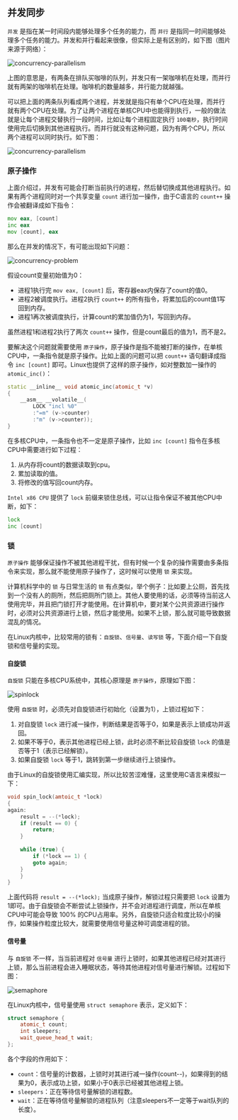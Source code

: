 ## 并发同步

`并发` 是指在某一时间段内能够处理多个任务的能力，而 `并行` 是指同一时间能够处理多个任务的能力。并发和并行看起来很像，但实际上是有区别的，如下图（图片来源于网络）：

![concurrency-parallelism](https://raw.githubusercontent.com/liexusong/linux-source-code-analyze/master/images/concurrency-synchronize-1.png)

上图的意思是，有两条在排队买咖啡的队列，并发只有一架咖啡机在处理，而并行就有两架的咖啡机在处理。咖啡机的数量越多，并行能力就越强。

可以把上面的两条队列看成两个进程，并发就是指只有单个CPU在处理，而并行就有两个CPU在处理。为了让两个进程在单核CPU中也能得到执行，一般的做法就是让每个进程交替执行一段时间，比如让每个进程固定执行 `100毫秒`，执行时间使用完后切换到其他进程执行。而并行就没有这种问题，因为有两个CPU，所以两个进程可以同时执行。如下图：

![concurrency-parallelism](https://raw.githubusercontent.com/liexusong/linux-source-code-analyze/master/images/concurrency-synchronize-2.png)

### 原子操作

上面介绍过，并发有可能会打断当前执行的进程，然后替切换成其他进程执行。如果有两个进程同时对一个共享变量 `count` 进行加一操作，由于C语言的 `count++` 操作会被翻译成如下指令：
```asm
mov eax, [count]
inc eax
mov [count], eax
```
那么在并发的情况下，有可能出现如下问题：

![concurrency-problem](https://raw.githubusercontent.com/liexusong/linux-source-code-analyze/master/images/concurrency-synchronize-4.jpg)

假设count变量初始值为0：
* 进程1执行完 `mov eax, [count]` 后，寄存器eax内保存了count的值0。
* 进程2被调度执行。进程2执行 `count++` 的所有指令，将累加后的count值1写回到内存。
* 进程1再次被调度执行，计算count的累加值仍为1，写回到内存。

虽然进程1和进程2执行了两次 `count++` 操作，但是count最后的值为1，而不是2。

要解决这个问题就需要使用 `原子操作`，原子操作是指不能被打断的操作，在单核CPU中，一条指令就是原子操作。比如上面的问题可以把 `count++` 语句翻译成指令 `inc [count]` 即可。Linux也提供了这样的原子操作，如对整数加一操作的 `atomic_inc()`：
```cpp
static __inline__ void atomic_inc(atomic_t *v)
{
	__asm__ __volatile__(
		LOCK "incl %0"
		:"=m" (v->counter)
		:"m" (v->counter));
}
```

在多核CPU中，一条指令也不一定是原子操作，比如 `inc [count]` 指令在多核CPU中需要进行如下过程：
1. 从内存将count的数据读取到cpu。
2. 累加读取的值。
3. 将修改的值写回count内存。

`Intel x86 CPU` 提供了 `lock` 前缀来锁住总线，可以让指令保证不被其他CPU中断，如下：
```asm
lock
inc [count]
```

### 锁

`原子操作` 能够保证操作不被其他进程干扰，但有时候一个复杂的操作需要由多条指令来实现，那么就不能使用原子操作了，这时候可以使用 `锁` 来实现。

计算机科学中的 `锁` 与日常生活的 `锁` 有点类似，举个例子：比如要上公厕，首先找到一个没有人的厕所，然后把厕所门锁上。其他人要使用的话，必须等待当前这人使用完毕，并且把门锁打开才能使用。在计算机中，要对某个公共资源进行操作时，必须对公共资源进行上锁，然后才能使用。如果不上锁，那么就可能导致数据混乱的情况。

在Linux内核中，比较常用的锁有：`自旋锁`、`信号量`、`读写锁` 等，下面介绍一下自旋锁和信号量的实现。

#### 自旋锁

`自旋锁` 只能在多核CPU系统中，其核心原理是 `原子操作`，原理如下图：

![spinlock](https://raw.githubusercontent.com/liexusong/linux-source-code-analyze/master/images/concurrency-synchronize-spinlock.jpg)

使用 `自旋锁` 时，必须先对自旋锁进行初始化（设置为1），上锁过程如下：
1. 对自旋锁 `lock` 进行减一操作，判断结果是否等于0，如果是表示上锁成功并返回。
2. 如果不等于0，表示其他进程已经上锁，此时必须不断比较自旋锁 `lock` 的值是否等于1（表示已经解锁）。
3. 如果自旋锁 `lock` 等于1，跳转到第一步继续进行上锁操作。

由于Linux的自旋锁使用汇编实现，所以比较苦涩难懂，这里使用C语言来模拟一下：
```cpp
void spin_lock(amtoic_t *lock)
{
again:
    result = --(*lock);
    if (result == 0) {
        return;
    }
    
    while (true) {
        if (*lock == 1) {
	    goto again;
	}
    }
}
```
上面代码将 `result = --(*lock);` 当成原子操作，解锁过程只需要把 `lock` 设置为1即可。由于自旋锁会不断尝试上锁操作，并不会对进程进行调度，所以在单核CPU中可能会导致 100% 的CPU占用率。另外，自旋锁只适合粒度比较小的操作，如果操作粒度比较大，就需要使用信号量这种可调度进程的锁。

#### 信号量

与 `自旋锁` 不一样，当当前进程对 `信号量` 进行上锁时，如果其他进程已经对其进行上锁，那么当前进程会进入睡眠状态，等待其他进程对信号量进行解锁。过程如下图：

![semaphore](https://raw.githubusercontent.com/liexusong/linux-source-code-analyze/master/images/concurrency-synchronize-semaphore.jpg)

在Linux内核中，信号量使用 `struct semaphore` 表示，定义如下：
```cpp
struct semaphore {
    atomic_t count;
    int sleepers;
    wait_queue_head_t wait;
};
```
各个字段的作用如下：
* `count`：信号量的计数器，上锁时对其进行减一操作(count--)，如果得到的结果为0，表示成功上锁，如果小于0表示已经被其他进程上锁。
* `sleepers`：正在等待信号量解锁的进程数。
* `wait`：正在等待信号量解锁的进程队列（注意sleepers不一定等于wait队列的长度）。

